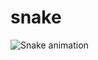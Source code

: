 # snake
<img src="https://raw.githubusercontent.com/91Daysss/Days/output/snake.svg" alt="Snake animation" />

###
